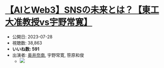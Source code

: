 # [【AIとWeb3】SNSの未来とは？【東工大准教授vs宇野常寛】](https://www.youtube.com/watch?v=7UxmBMhI_O4)
-   公開日: 2023-07-28
-   視聴数: 38,863
-   **いいね数: 591**
-   出演者: [奥井奈南](/rehacq_fan/people/奥井奈南 "wikilink"), 宇野常寛, 笹原和俊
    - [![](https://img.youtube.com/vi/7UxmBMhI_O4/hqdefault.jpg)](https://www.youtube.com/watch?v=7UxmBMhI_O4)
